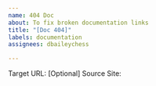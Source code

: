 ```yaml
---
name: 404 Doc
about: To fix broken documentation links
title: "[Doc 404]"
labels: documentation
assignees: dbaileychess

---
```


Target URL:
[Optional] Source Site:
